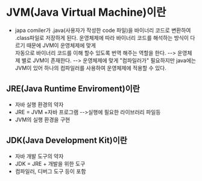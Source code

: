 __JVM(Java Virtual Machine)이란__
=====================
- japa comiler가 .java(사용자가 작성한 code 파일)을 바이너리 코드로 변환하여 .class파일로 저장하게 된다. 운영체제에 따라 바이너리 코드를 해석하는 방식이 다르기 때문에 JVM이 운영체제에 맞게  
  자동으로 바이너리 코드를 이해 할수 있도록 번역 해주는 역할을 한다.
  --> 운영체제 별로 JVM이 존재한다.
  --> 운영체제에 맞게 "컴파일러가" 필요하지만 java에는 JVM이 있어 하나의 컴파일러를 사용하여 운영체제에 적용할 수 있다.



__JRE(Java Runtime Enviroment)이란__
------------------------------------------
- 자바 실행 환경의 약자
- JRE = JVM +자바 프로그램 -->실행에 필요한 라이브러리 파일등
- JVM의 실행 환경을 구현

__JDK(Java Development Kit)이란__
----------------------------------
- 자바 개발 도구의 약자
- JDK = JRE + 개발을 위한 도구
- 컴파일러, 디버그 도구 등이 포함


